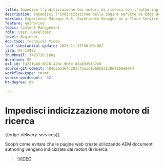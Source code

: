 ```yaml
---
title: Impedire l’indicizzazione dei motori di ricerca con l’authoring dei documenti di AEM
description: Impedisci l'indicizzazione delle pagine servite da Edge Delivery Services da parte dei motori di ricerca.
version: Experience Manager 6.5, Experience Manager as a Cloud Service
feature: Authoring
topic: Content Management
role: User, Developer
level: Beginner
doc-type: Technical Video
last-substantial-update: 2023-11-15T00:00:00Z
jira: KT-14493
thumbnail: 3425726.jpeg
duration: 92
exl-id: fa22fa48-667b-42bc-9b6e-d8a8935fa7ed
source-git-commit: 48433a5367c281cf5a1c106b08a1306f1b0e8ef4
workflow-type: tm+mt
source-wordcount: '42'
ht-degree: 0%

---
```


# Impedisci indicizzazione motore di ricerca

{{edge-delivery-services}}

Scopri come evitare che le pagine web create utilizzando AEM document authoring vengano indicizzate dai motori di ricerca.

>[!VIDEO](https://video.tv.adobe.com/v/3425726/?learn=on)
